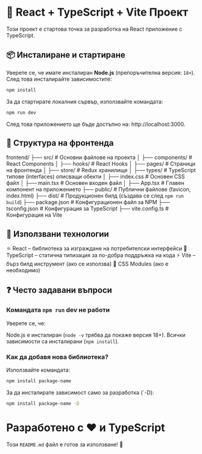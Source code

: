 # 🚀 React + TypeScript + Vite Проект

Този проект е стартова точка за разработка на React приложение с TypeScript.

## 📦 Инсталиране и стартиране

Уверете се, че имате инсталиран **Node.js** (препоръчителна версия: `18+`).  
След това инсталирайте зависимостите:

```sh
npm install
```

За да стартирате локалния сървър, използвайте командата:
```sh
npm run dev
```
След това приложението ще бъде достъпно на: http://localhost:3000.

## 🔧 Структура на фронтенда
frontend/
├── src/                     # Основни файлове на проекта
│   ├── components/          # React Components
│   ├── hooks/               # React Hooks
│   ├── pages/               # Страници на фронтенда
│   ├── store/               # Redux хранилище
│   ├── types/               # TypeScript типове (interfaces) описващи обекти
│   ├── index.css            # Основен CSS файл
│   ├── main.tsx             # Основен входен файл
│   ├── App.tsx              # Главен компонент на приложението
├── public/                  # Публични файлове (favicon, index.html)
├── dist/                    # Продукционен билд (създава се след `npm run build`)
├── package.json             # Конфигурационен файл за NPM
├── tsconfig.json            # Конфигурация за TypeScript
├── vite.config.ts           # Конфигурация на Vite

## 🚀 Използвани технологии

⚛️ React – библиотека за изграждане на потребителски интерфейси
📜 TypeScript – статична типизация за по-добра поддръжка на кода
⚡  Vite – бърз билд инструмент (ако се използва)
🎨 CSS Modules (ако е необходимо)

## ❓ Често задавани въпроси

### Командата `npm run` dev не работи
Уверете се, че:

Node.js е инсталиран (`node -v` трябва да покаже версия 18+).
Всички зависимости са инсталирани (`npm install`).

### Как да добавя нова библиотека?
Използвайте командата:

```sh
npm install package-name
```

За да инсталирате зависимост само за разработка (`-D):

```sh
npm install package-name -D
```

# Разработено с ❤️ и TypeScript

Този `README.md` файл е готов за използване! 🚀